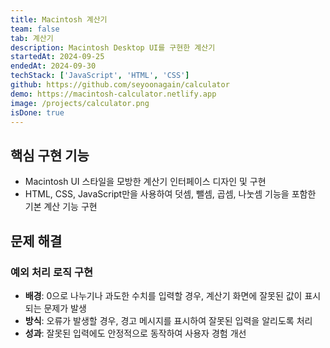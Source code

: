 ```yaml
---
title: Macintosh 계산기
team: false
tab: 계산기
description: Macintosh Desktop UI를 구현한 계산기
startedAt: 2024-09-25
endedAt: 2024-09-30
techStack: ['JavaScript', 'HTML', 'CSS']
github: https://github.com/seyoonagain/calculator
demo: https://macintosh-calculator.netlify.app
image: /projects/calculator.png
isDone: true
---
```


## 핵심 구현 기능

- Macintosh UI 스타일을 모방한 계산기 인터페이스 디자인 및 구현
- HTML, CSS, JavaScript만을 사용하여 덧셈, 뺄셈, 곱셈, 나눗셈 기능을 포함한 기본 계산 기능 구현

## 문제 해결

### 예외 처리 로직 구현

- **배경**: 0으로 나누기나 과도한 수치를 입력할 경우, 계산기 화면에 잘못된 값이 표시되는 문제가 발생
- **방식**: 오류가 발생할 경우, 경고 메시지를 표시하여 잘못된 입력을 알리도록 처리
- **성과**: 잘못된 입력에도 안정적으로 동작하여 사용자 경험 개선
